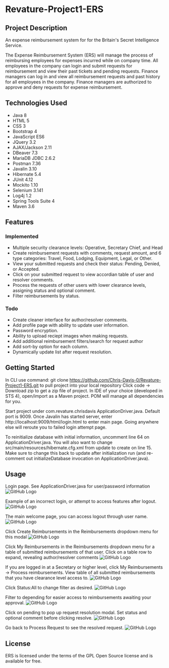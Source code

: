 # Revature-Project1-ERS
## Project Description
An expense reimbursement system for for the Britain's Secret Intelligence Service.

The Expense Reimbursement System (ERS) will manage the process of reimbursing employees for expenses incurred while on company time. 
All employees in the company can login and submit requests for reimbursement and view their past tickets and pending requests. 
Finance managers can log in and view all reimbursement requests and past history for all employees in the company. 
Finance managers are authorized to approve and deny requests for expense reimbursement.

## Technologies Used
- Java 8
- HTML 5
- CSS 3
- Bootstrap 4 
- JavaScript ES6
- JQuery 3.2
- AJAX/Jackson 2.11 
- DBeaver 7.3 
- MariaDB JDBC 2.6.2
- Postman 7.36
- Javalin 3.10
- Hibernate 5.4
- JUnit 4.12
- Mockito 1.10
- Selenium 3.141
- Log4j 1.2
- Spring Tools Suite 4
- Maven 3.6

## Features
### Implemented
- Multiple security clearance levels: Operative, Secretary Chief, and Head
- Create reimbursement requests with comments, request amount, and 6 type categories: Travel, Food, Lodging, Equipment, Legal, or Other.
- View your submitted requests and check their status: Pending, Denied, or Accepted.
- Click on your submitted request to view accordian table of user and resolver comments.
- Process the requests of other users with lower clearance levels, assigning status and optional comment.
- Filter reimbursements by status.
### Todo
- Create cleaner interface for author/resolver comments.
- Add profile page with ability to update user information.
- Password encryption.
- Ability to upload reciept images when making requests.
- Add additional reimbursement filters/search for request author
- Add sort-by option for each column.
- Dynamically update list after request resolution.

## Getting Started
In CLI use command: git clone https://github.com/Chris-Davis-0/Revature-Project1-ERS.git to pull project into your local repository
Click code -> Download zip to get a zip file of project.
In IDE of your choice (developed in STS 4), open/import as a Maven project. POM will manage all dependencies for you.

Start project under com.revature.chrisdavis ApplicationDriver.java.
Default port is 9009. Once Javalin has started server, enter http://localhost:9009/html/login.html to enter main page.
Going anywhere else will reroute you to failed login attempt page.

To reinitialize database with initial information, uncomment line 64 on ApplicationDriver.java.
You will also want to change src/main/resources/hibernate.cfg.xml from update to create on line 15.
Make sure to change this back to update after initialization run (and re-comment out initializeDatabase invocation on ApplicationDriver.java).

## Usage
Login page. See ApplicationDriver.java for user/password information
![GitHub Logo](/Readme-images/1.png)


Example of an incorrect login, or attempt to access features after logout.
![GitHub Logo](/Readme-images/10png.png)


The main welcome page, you can access logout through user name.
![GitHub Logo](/Readme-images/2.png)


Click Create Reimbursements in the Reimbursements dropdown menu for this modal
![GitHub Logo](/Readme-images/3.png)


Click My Reimbursements in the Reimbursements dropdown menu for a table of submitted reimbursements of that user.
Click on a table row to expand, revealing author/resolver comments
![GitHub Logo](/Readme-images/4.png)


If you are logged in at a Secretary or higher level, click My Reimbursements -> Process reimbursements.
View table of all submitted reimbursements that you have clearance level access to.
![GitHub Logo](/Readme-images/5.png)


Click Status:All to change filter as desired.
![GitHub Logo](/Readme-images/6.png)


Filter to depending for easier access to reimbursements awaiting your approval.
![GitHub Logo](/Readme-images/7.png)


Click on pending to pop up request resolution modal. Set status and optional comment before clicking resolve.
![GitHub Logo](/Readme-images/8.png)


Go back to Process Request to see the resolved request.
![GitHub Logo](/Readme-images/9.png)

## License
ERS is licensed under the terms of the GPL Open Source license and is available for free.


